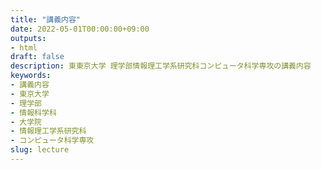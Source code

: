 ```yaml
---
title: "講義内容"
date: 2022-05-01T00:00:00+09:00
outputs:
- html
draft: false
description: 東東京大学 理学部情報理工学系研究科コンピュータ科学専攻の講義内容
keywords:
- 講義内容
- 東京大学
- 理学部
- 情報科学科
- 大学院
- 情報理工学系研究科
- コンピュータ科学専攻
slug: lecture
---
```


